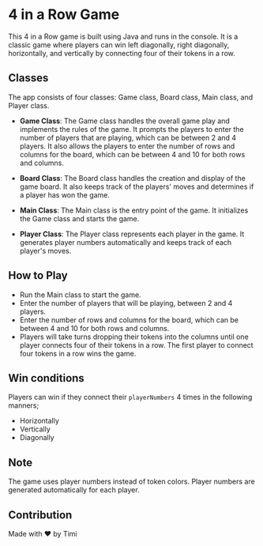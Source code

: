 # 4 in a Row Game
This 4 in a Row game is built using Java and runs in the console. It is a classic game where players can win left diagonally, right diagonally, horizontally, and vertically by connecting four of their tokens in a row.

## Classes
The app consists of four classes: Game class, Board class, Main class, and Player class.

-  **Game Class**:  The Game class handles the overall game play and implements the rules of the game. It prompts the players to enter the number of players that are playing, which can be between 2 and 4 players. It also allows the players to enter the number of rows and columns for the board, which can be between 4 and 10 for both rows and columns.

- **Board Class**: The Board class handles the creation and display of the game board. It also keeps track of the players' moves and determines if a player has won the game.

- **Main Class**: The Main class is the entry point of the game. It initializes the Game class and starts the game.

- **Player Class**: The Player class represents each player in the game. It generates player numbers automatically and keeps track of each player's moves.

## How to Play
- Run the Main class to start the game.
- Enter the number of players that will be playing, between 2 and 4 players.
- Enter the number of rows and columns for the board, which can be between 4 and 10 for both rows and columns.
- Players will take turns dropping their tokens into the columns until one player connects four of their tokens in a row. The first player to connect four tokens in a row wins the game.

## Win conditions
Players can win if they connect their `playerNumbers` 4 times in the following manners;
- Horizontally
- Vertically
- Diagonally


## Note
The game uses player numbers instead of token colors. Player numbers are generated automatically for each player.

## Contribution
Made with ❤️ by Timi
